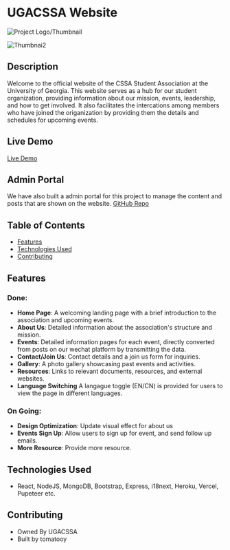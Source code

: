 # UGACSSA Website

![Project Logo/Thumbnail](https://cdn.discordapp.com/attachments/940402118953668642/1150268663618875402/image.png)

![Thumbnai2](https://cdn.discordapp.com/attachments/940402118953668642/1150287147245522974/image.png)

## Description

Welcome to the official website of the CSSA Student Association at the University of Georgia. This website serves as a hub for our student organization, providing information about our mission, events, leadership, and how to get involved. It also facilitates the intercations among members who have joined the origanization by providing them the details and schedules for upcoming events.

## Live Demo

[Live Demo](https://ugacssa.vercel.app/)

## Admin Portal

We have also built a admin portal for this project to manage the content and posts that are shown on the website.
[GitHub Repo](https://github.com/tomatooy/CSSAadmin)

## Table of Contents

- [Features](#features)
- [Technologies Used](#technologies-used)
- [Contributing](#contributing)


## Features
### Done: ###
- **Home Page**: A welcoming landing page with a brief introduction to the association and upcoming events.
- **About Us**: Detailed information about the association's structure and mission.
- **Events**: Detailed information pages for each event, directly converted from posts on our wechat platform by transmitting the data.
- **Contact/Join Us**: Contact details and a join us form for inquiries.
- **Gallery**: A photo gallery showcasing past events and activities.
- **Resources**: Links to relevant documents, resources, and external websites.
- **Language Switching** A langague toggle (EN/CN) is provided for users to view the page in different languages.

### On Going: ###
- **Design Optimization**: Update visual effect for about us
- **Events Sign Up**: Allow users to sign up for event, and send follow up emails.
- **More Resource**: Provide more resource.

## Technologies Used

  - React, NodeJS, MongoDB, Bootstrap, Express, i18next, Heroku, Vercel, Pupeteer etc.

## Contributing

- Owned By UGACSSA
- Built by tomatooy
